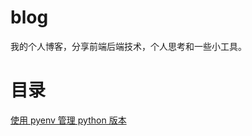 # blog
我的个人博客，分享前端后端技术，个人思考和一些小工具。

# 目录
[使用 pyenv 管理 python 版本](https://github.com/zqmzhong/blog/issues/1)
